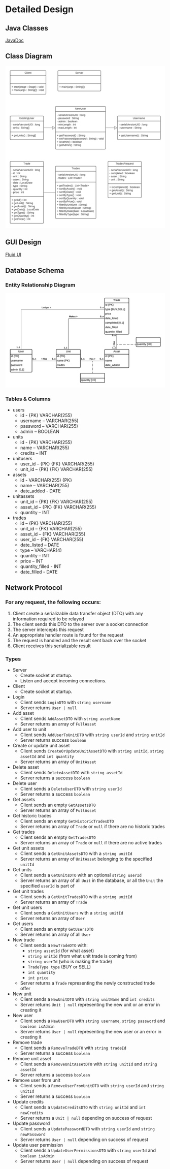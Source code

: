 Detailed Design
===============

Java Classes
------------
[JavaDoc](https://mitchelljqegan.github.io/javadoc/)

Class Diagram
-------------
![UML Class Diagram](/docs/images/uml-class-diagram.png)

GUI Design
----------
[Fluid UI](https://www.fluidui.com/editor/live/preview/cF9KRlduQ2xMSEoxREpxdHZUNm9wV3N5S3ZwT2MydFJHNQ==)

Database Schema
---------------
### Entity Relationship Diagram
![Entity Relationship Diagram](/docs/images/erd.png)
### Tables & Columns
- users 
  - id - {PK} VARCHAR(255)
  - username – VARCHAR(255)
  - password – VARCHAR(255)
  - admin – BOOLEAN
- units
  - id - {PK} VARCHAR(255)
  - name – VARCHAR(255)
  - credits – INT
- unitusers
  - user_id – {PK} {FK} VARCHAR(255) 
  - unit_id – {PK} {FK} VARCHAR(255)
- assets
  - id - VARCHAR(255) {PK}
  - name – VARCHAR(255)
  - date_added - DATE
- unitassets
  - unit_id – {PK} {FK} VARCHAR(255)
  - asset_id – {PK} {FK} VARCHAR(255)
  - quantity – INT 
- trades
  - id – {PK} VARCHAR(255)
  - unit_id – {FK} VARCHAR(255)
  - asset_id – {FK} VARCHAR(255)
  - user_id – {FK} VARCHAR(255)
  - date_listed – DATE 
  - type – VARCHAR(4)
  - quantity – INT 
  - price – INT 
  - quantity_filled - INT
  - date_filled - DATE

Network Protocol
----------------

### For any request, the following occurs:

1. Client create a serializable data transfer object (DTO) with any information required to be relayed
2. The client sends this DTO to the server over a socket connection
3. The server intercepts this request
4. An appropriate handler route is found for the request
5. The request is handled and the result sent back over the socket
6. Client receives this serializable result

### Types

- Server
  - Create socket at startup.
  - Listen and accept incoming connections.
- Client
  - Create socket at startup.
- Login
  - Client sends `LoginDTO` with `string username`
  - Server returns `User | null`
- Add asset
  - Client sends `AddAssetDTO` with `string assetName`
  - Server returns an array of `FullAsset`
- Add user to unit
  - Client sends `AddUserToUnitDTO` with `string userId` and `string unitId`
  - Server returns success `boolean`
- Create or update unit asset
  - Client sends `CreateOrUpdateUnitAssetDTO` with `string unitId`, `string assetId` and `int quantity`
  - Server returns an array of `UnitAsset`
- Delete asset
  - Client sends `DeleteAssetDTO` with `string assetId`
  - Server returns a success `boolean`
- Delete user
  - Client sends a `DeleteUserDTO` with `string userId`
  - Server returns a success `boolean`
- Get assets
  - Client sends an empty `GetAssetsDTO`
  - Server returns an array of `FullAsset`
- Get historic trades
  - Client sends an empty `GetHistoricTradesDTO`
  - Server returns an array of `Trade` or `null` if there are no historic trades
- Get trades
  - Client sends an empty `GetTradesDTO`
  - Server returns an array of `Trade` or `null` if there are no active trades
- Get unit assets
  - Client sends a `GetUnitAssetsDTO` with a `string unitId`
  - Server returns an array of `UnitAsset` belonging to the specified `unitId`
- Get units
  - Client sends a `GetUnitsDTO` with an optional `string userId`
  - Server returns an array of all `Unit` in the database, or all the `Unit` the specified `userId` is part of
- Get unit trades
  - Client sends a `GetUnitTradesDTO` with a `string unitId`
  - Server returns an array of `Trade`
- Get unit users
  - Client sends a `GetUnitUsers` with a `string unitId`
  - Server returns an array of `User`
- Get users
  - Client sends an empty `GetUsersDTO`
  - Server returns an array of all `User`
- New trade
  - Client sends a `NewTradeDTO` with:
    - `string assetId` (for what asset)
    - `string unitId` (from what unit trade is coming from)
    - `string userId` (who is making the trade)
    - `TradeType type` (BUY or SELL)
    - `int quantity`
    - `int price`
  - Server returns a `Trade` representing the newly constructed trade offer
- New unit
  - Client sends a `NewUnitDTO` with `string unitName` and `int credits`
  - Server returns `Unit | null` representing the new unit or an error in creating it
- New user
  - Client sends a `NewUserDTO` with `string username`, `string password` and `boolean isAdmin`
  - Server returns `User | null` representing the new user or an error in creating it
- Remove trade
  - Client sends a `RemoveTradeDTO` with `string tradeId`
  - Server returns a success `boolean`
- Remove unit asset
  - Client sends a `RemoveUnitAssetDTO` with `string unitId` and `string assetId`
  - Server returns a success `boolean`
- Remove user from unit
  - Client sends a `RemoveUserFromUnitDTO` with `string userId` and `string unitId`
  - Server returns a success `boolean`
- Update credits
  - Client sends a `UpdateCreditsDTO` with `string unitId` and `int newCredits`
  - Server returns a `Unit | null` depending on success of request
- Update password
  - Client sends a `UpdatePasswordDTO` with `string userId` and `string newPassword`
  - Server returns `User | null` depending on success of request
- Update user permission
  - Client sends a `UpdateUserPermissionsDTO` with `string userId` and `boolean isAdmin`
  - Server returns `User | null` depending on success of request